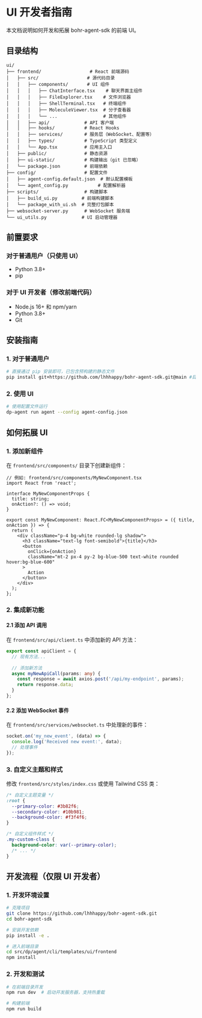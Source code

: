# UI 开发者指南

本文档说明如何开发和拓展 bohr-agent-sdk 的前端 UI。

## 目录结构

```
ui/
├── frontend/                  # React 前端源码
│   ├── src/                  # 源代码目录
│   │   ├── components/       # UI 组件
│   │   │   ├── ChatInterface.tsx    # 聊天界面主组件
│   │   │   ├── FileExplorer.tsx    # 文件浏览器
│   │   │   ├── ShellTerminal.tsx   # 终端组件
│   │   │   ├── MoleculeViewer.tsx  # 分子查看器
│   │   │   └── ...                 # 其他组件
│   │   ├── api/             # API 客户端
│   │   ├── hooks/           # React Hooks
│   │   ├── services/        # 服务层（WebSocket、配置等）
│   │   ├── types/           # TypeScript 类型定义
│   │   └── App.tsx          # 应用主入口
│   ├── public/              # 静态资源
│   ├── ui-static/           # 构建输出（git 已忽略）
│   └── package.json         # 前端依赖
├── config/                  # 配置文件
│   ├── agent-config.default.json  # 默认配置模板
│   └── agent_config.py           # 配置解析器
├── scripts/                 # 构建脚本
│   ├── build_ui.py         # 前端构建脚本
│   └── package_with_ui.sh  # 完整打包脚本
├── websocket-server.py      # WebSocket 服务端
└── ui_utils.py             # UI 启动管理器
```

## 前置要求

### 对于普通用户（只使用 UI）
- Python 3.8+
- pip

### 对于 UI 开发者（修改前端代码）
- Node.js 16+ 和 npm/yarn
- Python 3.8+
- Git

## 安装指南

### 1. 对于普通用户

```bash
# 直接通过 pip 安装即可，已包含预构建的静态文件
pip install git+https://github.com/lhhhappy/bohr-agent-sdk.git@main #目前
```

### 2. 使用 UI

```bash
# 使用配置文件运行
dp-agent run agent --config agent-config.json
```

## 如何拓展 UI

### 1. 添加新组件

在 `frontend/src/components/` 目录下创建新组件：

```tsx
// 例如: frontend/src/components/MyNewComponent.tsx
import React from 'react';

interface MyNewComponentProps {
  title: string;
  onAction?: () => void;
}

export const MyNewComponent: React.FC<MyNewComponentProps> = ({ title, onAction }) => {
  return (
    <div className="p-4 bg-white rounded-lg shadow">
      <h3 className="text-lg font-semibold">{title}</h3>
      <button 
        onClick={onAction}
        className="mt-2 px-4 py-2 bg-blue-500 text-white rounded hover:bg-blue-600"
      >
        Action
      </button>
    </div>
  );
};
```

### 2. 集成新功能

#### 2.1 添加 API 调用

在 `frontend/src/api/client.ts` 中添加新的 API 方法：

```typescript
export const apiClient = {
  // 现有方法...
  
  // 添加新方法
  async myNewApiCall(params: any) {
    const response = await axios.post('/api/my-endpoint', params);
    return response.data;
  }
};
```

#### 2.2 添加 WebSocket 事件

在 `frontend/src/services/websocket.ts` 中处理新的事件：

```typescript
socket.on('my_new_event', (data) => {
  console.log('Received new event:', data);
  // 处理事件
});
```

### 3. 自定义主题和样式

修改 `frontend/src/styles/index.css` 或使用 Tailwind CSS 类：

```css
/* 自定义主题变量 */
:root {
  --primary-color: #3b82f6;
  --secondary-color: #10b981;
  --background-color: #f3f4f6;
}

/* 自定义组件样式 */
.my-custom-class {
  background-color: var(--primary-color);
  /* ... */
}
```

## 开发流程（仅限 UI 开发者）

### 1. 开发环境设置

```bash
# 克隆项目
git clone https://github.com/lhhhappy/bohr-agent-sdk.git
cd bohr-agent-sdk

# 安装开发依赖
pip install -e .

# 进入前端目录
cd src/dp/agent/cli/templates/ui/frontend
npm install
```

### 2. 开发和测试

```bash
# 在前端目录开发
npm run dev  # 启动开发服务器，支持热重载

# 构建前端
npm run build
```
